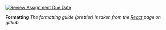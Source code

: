 [![Review Assignment Due Date](https://classroom.github.com/assets/deadline-readme-button-24ddc0f5d75046c5622901739e7c5dd533143b0c8e959d652212380cedb1ea36.svg)](https://classroom.github.com/a/_zMNInW_)

**Formatting**
_The formatting guide (prettier) is taken from the [React](https://github.com/facebook/react/blob/main/.prettierrc.js) page on github_
